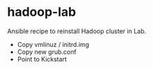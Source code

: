 hadoop-lab
==========

Ansible recipe to reinstall Hadoop cluster in Lab.
- Copy vmlinuz / initrd.img
- Copy new grub.conf
- Point to Kickstart
